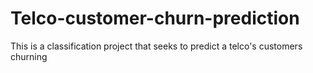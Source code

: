 # Telco-customer-churn-prediction
This is a classification project that seeks to predict a telco's customers churning 
